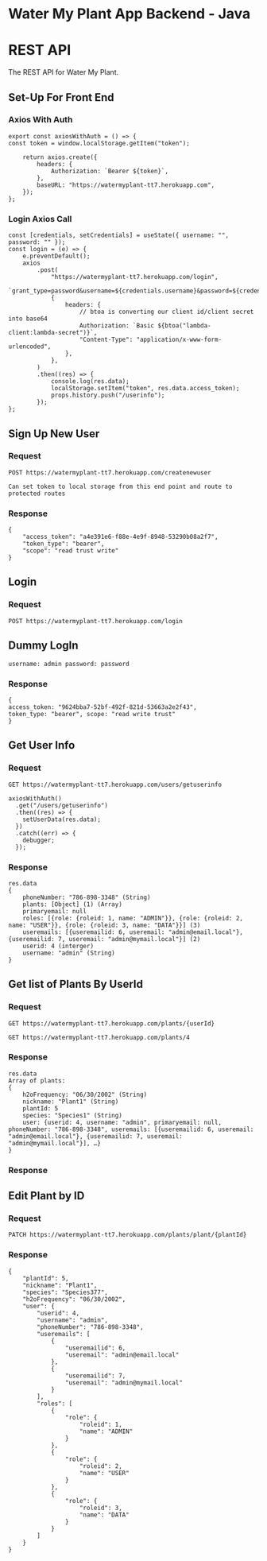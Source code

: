 # Water My Plant App Backend - Java

# REST API

The REST API for Water My Plant.

## Set-Up For Front End

### Axios With Auth
    export const axiosWithAuth = () => {
    const token = window.localStorage.getItem("token");
    
        return axios.create({
            headers: {
                Authorization: `Bearer ${token}`,
            },
            baseURL: "https://watermyplant-tt7.herokuapp.com",
        });
    };

### Login Axios Call

    const [credentials, setCredentials] = useState({ username: "", password: "" });
	const login = (e) => {
		e.preventDefault();
		axios
			.post(
				"https://watermyplant-tt7.herokuapp.com/login",
				`grant_type=password&username=${credentials.username}&password=${credentials.password}`,
				{
					headers: {
						// btoa is converting our client id/client secret into base64
						Authorization: `Basic ${btoa("lambda-client:lambda-secret")}`,
						"Content-Type": "application/x-www-form-urlencoded",
					},
				},
			)
			.then((res) => {
				console.log(res.data);
				localStorage.setItem("token", res.data.access_token);
				props.history.push("/userinfo");
			});
	};

## Sign Up New User

### Request

`POST https://watermyplant-tt7.herokuapp.com/createnewuser`

    Can set token to local storage from this end point and route to protected routes

### Response
    {
        "access_token": "a4e391e6-f88e-4e9f-8948-53290b08a2f7",
        "token_type": "bearer",
        "scope": "read trust write"
    }

## Login

### Request
`POST https://watermyplant-tt7.herokuapp.com/login`

## Dummy LogIn
`username: admin password: password`

### Response


    {
    access_token: "9624bba7-52bf-492f-821d-53663a2e2f43",
    token_type: "bearer", scope: "read write trust"
    }

## Get User Info
### Request

`GET https://watermyplant-tt7.herokuapp.com/users/getuserinfo`

    axiosWithAuth()
      .get("/users/getuserinfo")
      .then((res) => {
        setUserData(res.data);
      })
      .catch((err) => {
        debugger;
      });

### Response

    res.data
    {
        phoneNumber: "786-898-3348" (String)
        plants: [Object] (1) (Array)
        primaryemail: null
        roles: [{role: {roleid: 1, name: "ADMIN"}}, {role: {roleid: 2, name: "USER"}}, {role: {roleid: 3, name: "DATA"}}] (3)
        useremails: [{useremailid: 6, useremail: "admin@email.local"}, {useremailid: 7, useremail: "admin@mymail.local"}] (2)
        userid: 4 (interger)
        username: "admin" (String)
    }



## Get list of Plants By UserId

### Request

`GET https://watermyplant-tt7.herokuapp.com/plants/{userId}`

`GET https://watermyplant-tt7.herokuapp.com/plants/4`
### Response
    res.data
    Array of plants:
    {
        h2oFrequency: "06/30/2002" (String)
        nickname: "Plant1" (String)
        plantId: 5
        species: "Species1" (String)
        user: {userid: 4, username: "admin", primaryemail: null, phoneNumber: "786-898-3348", useremails: [{useremailid: 6, useremail: "admin@email.local"}, {useremailid: 7, useremail: "admin@mymail.local"}], …}
    }

### Response

## Edit Plant by ID

### Request

`PATCH https://watermyplant-tt7.herokuapp.com/plants/plant/{plantId}`

### Response
    {
        "plantId": 5,
        "nickname": "Plant1",
        "species": "Species377",
        "h2oFrequency": "06/30/2002",
        "user": {
            "userid": 4,
            "username": "admin",
            "phoneNumber": "786-898-3348",
            "useremails": [
                {
                    "useremailid": 6,
                    "useremail": "admin@email.local"
                },
                {
                    "useremailid": 7,
                    "useremail": "admin@mymail.local"
                }
            ],
            "roles": [
                {
                    "role": {
                        "roleid": 1,
                        "name": "ADMIN"
                    }
                },
                {
                    "role": {
                        "roleid": 2,
                        "name": "USER"
                    }
                },
                {
                    "role": {
                        "roleid": 3,
                        "name": "DATA"
                    }
                }
            ]
        }
    }